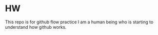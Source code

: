 # HW
This repo is for github flow practice
I am a human being who is starting to understand how github works.

